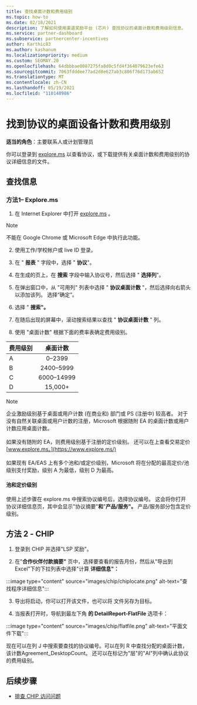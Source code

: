 ```yaml
---
title: 查找桌面计数和费用级别
ms.topic: how-to
ms.date: 02/18/2021
description: 了解如何使用渠道奖励平台 (芯片) 查找协议的桌面计数和费用级别信息。
ms.service: partner-dashboard
ms.subservice: partnercenter-incentives
author: Karthic83
ms.author: kashanum
ms.localizationpriority: medium
ms.custom: SEOMAY.20
ms.openlocfilehash: 64dbbbae0087275fa8d0c5fd4f364079623efe63
ms.sourcegitcommit: 7063fdddee77ad2d8e627ab3c806f76d173ab652
ms.translationtype: MT
ms.contentlocale: zh-CN
ms.lasthandoff: 05/19/2021
ms.locfileid: "110148986"
---
```

# <a name="locate-the-desktop-count-and-fee-level-for-an-agreement"></a>找到协议的桌面设备计数和费用级别

**适当的角色**：主要联系人或计划管理员

你可以登录到 [explore.ms](https://www.explore.ms/) 以查看协议，或下载提供有关桌面计数和费用级别的协议详细信息的文件。

## <a name="to-locate-the-information"></a>查找信息

### <a name="method-1--explorems"></a>方法1– Explore.ms

1. 在 Internet Explorer 中打开 [explore.ms](https://www.explore.ms/) 。 

>[!Note]
>不能在 Google Chrome 或 Microsoft Edge 中执行此功能。

2. 使用工作/学校帐户或 live ID 登录。  

3. 在 " **报表** " 字段中，选择 " **协议**"。

4. 在生成的页上，在 **搜索** 字段中输入协议号，然后选择 " **选择列**"。

5. 在弹出窗口中，从 "可用列" 列表中选择 " **协议桌面计数** "，然后选择向右箭头以添加该列。 选择“确定”。

6. 选择 " **搜索"。**

7. 在随后出现的屏幕中，滚动搜索结果以查找 " **协议桌面计数** " 列。 

8. 使用 "桌面计数" 根据下面的费率表确定费用级别。  

| 费用级别 | 桌面计数 |
| ------ | :-----------: |
|  A | 0–2399    |
|  B | 2400–5999    |
|  C | 6000–14999    |
|  D | 15,000+   |

>[!NOTE]
>企业激励级别基于桌面或用户计数 (在商业和) 部门或 PS (注册中) 较高者。 对于没有自然关联桌面或用户计数的注册，Microsoft 根据随附 EA 的桌面计数或用户计数应用桌面计数。 <br><br>如果没有随附的 EA，则费用级别基于注册的定价级别。 还可以在上查看交易定价[www.explore.ms。](https://www.explore.ms/) <br><br>如果现有 EA/EAS 上有多个池和/或定价级别，Microsoft 将在分配的最高定价/池级别支付奖励，级别 A 为最低，级别 D 为最高。

#### <a name="pool-and-pricing-levels"></a>池和定价级别

使用上述步骤在 explore.ms 中搜索协议编号后，选择协议编号。 这会将你打开协议详细信息页，其中会显示"协议摘要"**和**"**产品/服务"。** 产品/服务部分包含定价级别。

## <a name="method-2---chip"></a>方法 2 - CHIP

1. 登录到 CHIP 并选择"LSP 奖励"。

2. 在"**合作伙伴付款摘要"** 页中，选择要查看的报告月份，然后从"导出到Excel"下的下拉列表中选择"计算 **详细信息"：**

:::image type="content" source="images/chip/chiplocate.png" alt-text="查找程序详细信息":::

3. 导出将启动，你可以打开该文件，也可以将 文件另存为目标。

4. 当报表打开时，导航到最左下角 **的 DetailReport-FlatFile** 选项卡：

:::image type="content" source="images/chip/flatfile.png" alt-text="平面文件下载":::

现在可以在列 J 中搜索要查找的协议编号。可以在列 R 中查找分配的桌面计数，该计数Agreement_DesktopCount。 还可以在标记为"层"的"AI"列中确认此协议的费用级别。

## <a name="next-steps"></a>后续步骤

- [排查 CHIP 访问问题](chip-access-trouble.md)
